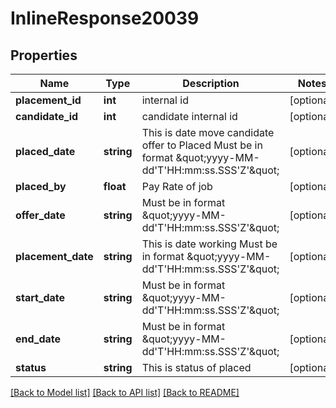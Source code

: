 # InlineResponse20039

## Properties
Name | Type | Description | Notes
------------ | ------------- | ------------- | -------------
**placement_id** | **int** | internal id | [optional] 
**candidate_id** | **int** | candidate internal id | [optional] 
**placed_date** | **string** | This is date move candidate offer to Placed Must be in format \&quot;yyyy-MM-dd&#x27;T&#x27;HH:mm:ss.SSS&#x27;Z&#x27;\&quot; | [optional] 
**placed_by** | **float** | Pay Rate of job | [optional] 
**offer_date** | **string** | Must be in format \&quot;yyyy-MM-dd&#x27;T&#x27;HH:mm:ss.SSS&#x27;Z&#x27;\&quot; | [optional] 
**placement_date** | **string** | This is date working Must be in format \&quot;yyyy-MM-dd&#x27;T&#x27;HH:mm:ss.SSS&#x27;Z&#x27;\&quot; | [optional] 
**start_date** | **string** | Must be in format \&quot;yyyy-MM-dd&#x27;T&#x27;HH:mm:ss.SSS&#x27;Z&#x27;\&quot; | [optional] 
**end_date** | **string** | Must be in format \&quot;yyyy-MM-dd&#x27;T&#x27;HH:mm:ss.SSS&#x27;Z&#x27;\&quot; | [optional] 
**status** | **string** | This is status of placed | [optional] 

[[Back to Model list]](../../README.md#documentation-for-models) [[Back to API list]](../../README.md#documentation-for-api-endpoints) [[Back to README]](../../README.md)

